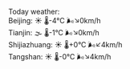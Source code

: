 Today weather:  
Beijing: ☀️ 🌡️-4°C 🌬️↘0km/h  
Tianjin: 🌫  🌡️-1°C 🌬️↘0km/h  
Shijiazhuang: ☀️ 🌡️+0°C 🌬️↙4km/h  
Tangshan: ☀️ 🌡️-0°C 🌬️↘4km/h  
